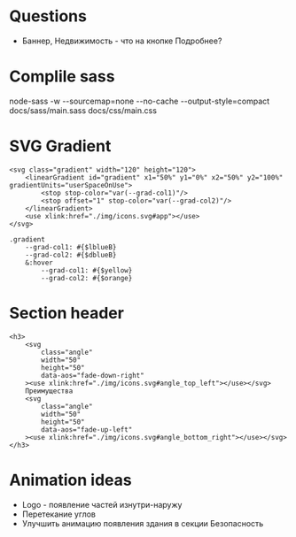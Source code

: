 
# Questions
- Баннер, Недвижимость - что на кнопке Подробнее?

# Complile sass
node-sass -w --sourcemap=none --no-cache --output-style=compact docs/sass/main.sass docs/css/main.css

# SVG Gradient
	<svg class="gradient" width="120" height="120">
		<linearGradient id="gradient" x1="50%" y1="0%" x2="50%" y2="100%" gradientUnits="userSpaceOnUse">
			<stop stop-color="var(--grad-col1)"/>
			<stop offset="1" stop-color="var(--grad-col2)"/>
		</linearGradient>
		<use xlink:href="./img/icons.svg#app"></use>
	</svg>

	.gradient
		--grad-col1: #{$lblueB}
		--grad-col2: #{$dblueB}
		&:hover
			--grad-col1: #{$yellow}
			--grad-col2: #{$orange}

# Section header
	<h3>
		<svg
			class="angle"
			width="50"
			height="50"
			data-aos="fade-down-right"
		><use xlink:href="./img/icons.svg#angle_top_left"></use></svg>
		Преимущества
		<svg
			class="angle"
			width="50"
			height="50"
			data-aos="fade-up-left"
		><use xlink:href="./img/icons.svg#angle_bottom_right"></use></svg>
	</h3>

# Animation ideas
- Logo - появление частей изнутри-наружу
- Перетекание углов
- Улучшить анимацию появления здания в секции Безопасность
